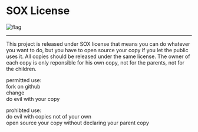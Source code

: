 # SOX License

![flag](http://r5.loli.io/qI7BJb.jpg)

---

This project is released under SOX license that means you can do whatever you want to do, but you have to open source your copy if you let the public uses it. All copies should be released under the same license. The owner of each copy is only reponsible for his own copy, not for the parents, not for the children.

permitted use:  
fork on github  
change  
do evil with your copy  

prohibted use:  
do evil with copies not of your own  
open source your copy without declaring your parent copy  
